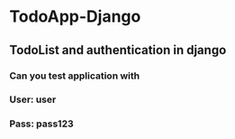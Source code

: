 # TodoApp-Django

## TodoList and authentication in django

### Can you test application with 
### User: user
### Pass: pass123
